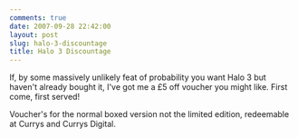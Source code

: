 ```yaml
---
comments: true
date: 2007-09-28 22:42:00
layout: post
slug: halo-3-discountage
title: Halo 3 Discountage
---
```


If, by some massively unlikely feat of probability you want Halo 3 but haven't already bought it, I've got me a £5 off voucher you might like. First come, first served!  

Voucher's for the normal boxed version not the limited edition, redeemable at Currys and Currys Digital.
